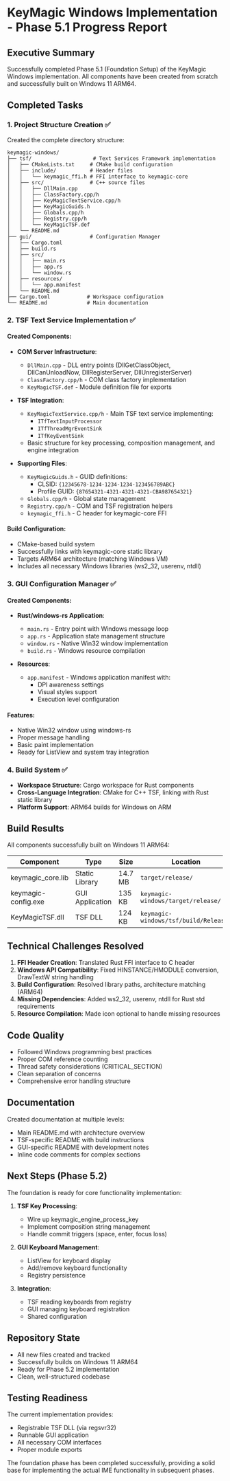 # KeyMagic Windows Implementation - Phase 5.1 Progress Report

## Executive Summary

Successfully completed Phase 5.1 (Foundation Setup) of the KeyMagic Windows implementation. All components have been created from scratch and successfully built on Windows 11 ARM64.

## Completed Tasks

### 1. Project Structure Creation ✅

Created the complete directory structure:
```
keymagic-windows/
├── tsf/                    # Text Services Framework implementation
│   ├── CMakeLists.txt     # CMake build configuration
│   ├── include/           # Header files
│   │   └── keymagic_ffi.h # FFI interface to keymagic-core
│   ├── src/               # C++ source files
│   │   ├── DllMain.cpp
│   │   ├── ClassFactory.cpp/h
│   │   ├── KeyMagicTextService.cpp/h
│   │   ├── KeyMagicGuids.h
│   │   ├── Globals.cpp/h
│   │   ├── Registry.cpp/h
│   │   └── KeyMagicTSF.def
│   └── README.md
├── gui/                   # Configuration Manager
│   ├── Cargo.toml
│   ├── build.rs
│   ├── src/
│   │   ├── main.rs
│   │   ├── app.rs
│   │   └── window.rs
│   ├── resources/
│   │   └── app.manifest
│   └── README.md
├── Cargo.toml            # Workspace configuration
└── README.md             # Main documentation
```

### 2. TSF Text Service Implementation ✅

#### Created Components:
- **COM Server Infrastructure**:
  - `DllMain.cpp` - DLL entry points (DllGetClassObject, DllCanUnloadNow, DllRegisterServer, DllUnregisterServer)
  - `ClassFactory.cpp/h` - COM class factory implementation
  - `KeyMagicTSF.def` - Module definition file for exports

- **TSF Integration**:
  - `KeyMagicTextService.cpp/h` - Main TSF text service implementing:
    - `ITfTextInputProcessor`
    - `ITfThreadMgrEventSink`
    - `ITfKeyEventSink`
  - Basic structure for key processing, composition management, and engine integration

- **Supporting Files**:
  - `KeyMagicGuids.h` - GUID definitions:
    - CLSID: `{12345678-1234-1234-1234-123456789ABC}`
    - Profile GUID: `{87654321-4321-4321-4321-CBA987654321}`
  - `Globals.cpp/h` - Global state management
  - `Registry.cpp/h` - COM and TSF registration helpers
  - `keymagic_ffi.h` - C header for keymagic-core FFI

#### Build Configuration:
- CMake-based build system
- Successfully links with keymagic-core static library
- Targets ARM64 architecture (matching Windows VM)
- Includes all necessary Windows libraries (ws2_32, userenv, ntdll)

### 3. GUI Configuration Manager ✅

#### Created Components:
- **Rust/windows-rs Application**:
  - `main.rs` - Entry point with Windows message loop
  - `app.rs` - Application state management structure
  - `window.rs` - Native Win32 window implementation
  - `build.rs` - Windows resource compilation

- **Resources**:
  - `app.manifest` - Windows application manifest with:
    - DPI awareness settings
    - Visual styles support
    - Execution level configuration

#### Features:
- Native Win32 window using windows-rs
- Proper message handling
- Basic paint implementation
- Ready for ListView and system tray integration

### 4. Build System ✅

- **Workspace Structure**: Cargo workspace for Rust components
- **Cross-Language Integration**: CMake for C++ TSF, linking with Rust static library
- **Platform Support**: ARM64 builds for Windows on ARM

## Build Results

All components successfully built on Windows 11 ARM64:

| Component | Type | Size | Location |
|-----------|------|------|----------|
| keymagic_core.lib | Static Library | 14.7 MB | `target/release/` |
| keymagic-config.exe | GUI Application | 135 KB | `keymagic-windows/target/release/` |
| KeyMagicTSF.dll | TSF DLL | 124 KB | `keymagic-windows/tsf/build/Release/` |

## Technical Challenges Resolved

1. **FFI Header Creation**: Translated Rust FFI interface to C header
2. **Windows API Compatibility**: Fixed HINSTANCE/HMODULE conversion, DrawTextW string handling
3. **Build Configuration**: Resolved library paths, architecture matching (ARM64)
4. **Missing Dependencies**: Added ws2_32, userenv, ntdll for Rust std requirements
5. **Resource Compilation**: Made icon optional to handle missing resources

## Code Quality

- Followed Windows programming best practices
- Proper COM reference counting
- Thread safety considerations (CRITICAL_SECTION)
- Clean separation of concerns
- Comprehensive error handling structure

## Documentation

Created documentation at multiple levels:
- Main README.md with architecture overview
- TSF-specific README with build instructions
- GUI-specific README with development notes
- Inline code comments for complex sections

## Next Steps (Phase 5.2)

The foundation is ready for core functionality implementation:

1. **TSF Key Processing**:
   - Wire up keymagic_engine_process_key
   - Implement composition string management
   - Handle commit triggers (space, enter, focus loss)

2. **GUI Keyboard Management**:
   - ListView for keyboard display
   - Add/remove keyboard functionality
   - Registry persistence

3. **Integration**:
   - TSF reading keyboards from registry
   - GUI managing keyboard registration
   - Shared configuration

## Repository State

- All new files created and tracked
- Successfully builds on Windows 11 ARM64
- Ready for Phase 5.2 implementation
- Clean, well-structured codebase

## Testing Readiness

The current implementation provides:
- Registrable TSF DLL (via regsvr32)
- Runnable GUI application
- All necessary COM interfaces
- Proper module exports

The foundation phase has been completed successfully, providing a solid base for implementing the actual IME functionality in subsequent phases.